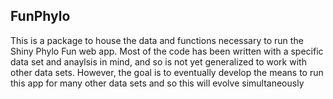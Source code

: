 ## FunPhylo 
This is a package to house the data and functions necessary to run the Shiny Phylo Fun web app. Most of the code has been written with a specific data set and anaylsis in mind, and so is not yet generalized to work with other data sets. However, the goal is to eventually develop the means to run this app for many other data sets and so this will evolve simultaneously